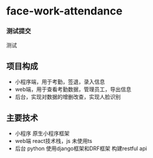 # face-work-attendance
### 测试提交
测试
## 项目构成
- 小程序端，用于考勤，签退，录入信息
- web端，用于查看考勤数据，管理员工，导出信息
- 后台，实现对数据的增删改查，实现人脸识别

## 主要技术
- 小程序 原生小程序框架
- web端 react技术栈，js 未使用ts
- 后台 python 使用django框架和DRF框架 构建restful api
